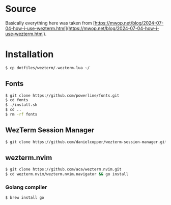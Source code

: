 # Source

Basically everything here was taken from [https://mwop.net/blog/2024-07-04-how-i-use-wezterm.html](https://mwop.net/blog/2024-07-04-how-i-use-wezterm.html).

# Installation

```bash
$ cp dotfiles/wezterm/.wezterm.lua ~/
```

## Fonts

```bash
$ git clone https://github.com/powerline/fonts.git
$ cd fonts
$ ./install.sh
$ cd ..
$ rm -rf fonts
```

## WezTerm Session Manager

```bash
$ git clone https://github.com/danielcopper/wezterm-session-manager.git ~/.config/wezterm/wezterm-session-manager
```

## wezterm.nvim

```bash
$ git clone https://github.com/aca/wezterm.nvim.git
$ cd wezterm.nvim/wezterm.nvim.navigator && go install
```

### Golang compiler

```bash
$ brew install go
```

